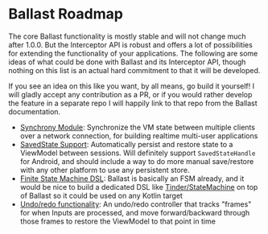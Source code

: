 ---
---

# Ballast Roadmap

The core Ballast functionality is mostly stable and will not change much after 1.0.0. But the Interceptor API is robust
and offers a lot of possibilities for extending the functionality of your applications. The following are some ideas
of what could be done with Ballast and its Interceptor API, though nothing on this list is an actual hard commitment to
that it will be developed. 

If you see an idea on this like you want, by all means, go build it yourself! I will gladly accept any contribution
as a PR, or if you would rather develop the feature in a separate repo I will happily link to that repo from the Ballast
documentation.

- [Synchrony Module][#2]: Synchronize the VM state between multiple clients over a network connection, for building
  realtime multi-user applications
- [SavedState Support][#3]: Automatically persist and restore state to a ViewModel between sessions. Will definitely
  support `SavedStateHandle` for Android, and should include a way to do more manual save/restore with any other 
  platform to use any persistent store.
- [Finite State Machine DSL][#7]: Ballast is basically an FSM already, and it would be nice to build a dedicated DSL
  like [Tinder/StateMachine][a] on top of Ballast so it could be used on any Kotlin target
- [Undo/redo functionality][#10]: An undo/redo controller that tracks "frames" for when Inputs are processed, and move
  forward/backward through those frames to restore the ViewModel to that point in time 

[#2]: https://github.com/copper-leaf/ballast/issues/2
[#3]: https://github.com/copper-leaf/ballast/issues/3
[#7]: https://github.com/copper-leaf/ballast/issues/7
[#10]: https://github.com/copper-leaf/ballast/issues/10
[a]: https://github.com/Tinder/StateMachine
